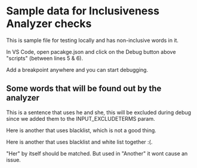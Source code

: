 # Sample data for Inclusiveness Analyzer checks

This is sample file for testing locally and has non-inclusive words in it.

In VS Code, open pacakge.json and click on the Debug button above "scripts" (between lines 5 & 6).

Add a breakpoint anywhere and you can start debugging.

## Some words that will be found out by the analyzer

This is a sentence that uses he and she, this will be excluded during debug since we added them to the INPUT_EXCLUDETERMS param.

Here is another that uses blacklist, which is not a good thing.

Here is another that uses blacklist and white list together :(.

"Her" by itself should be matched.
But used in "Another" it wont cause an issue.